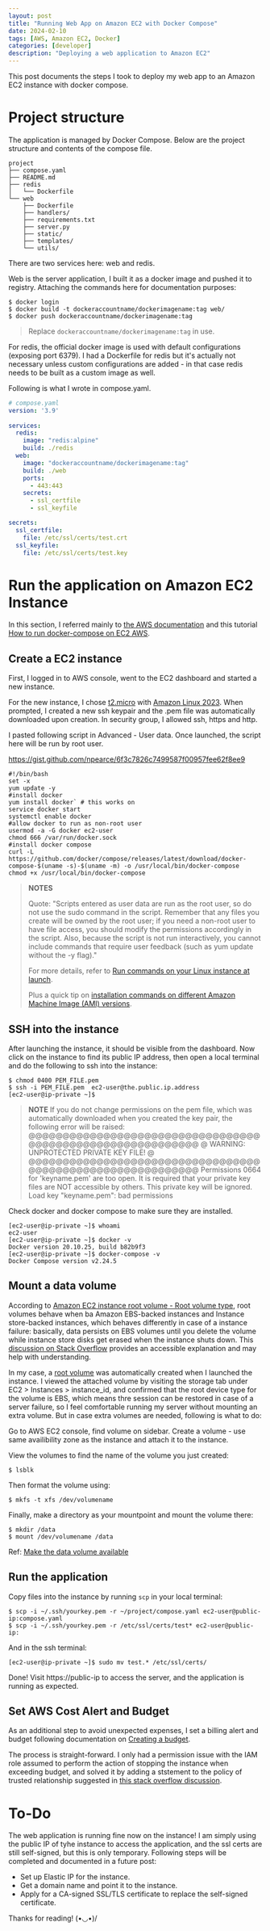 ```yaml
---
layout: post
title: "Running Web App on Amazon EC2 with Docker Compose"
date: 2024-02-10
tags: [AWS, Amazon EC2, Docker]
categories: [developer]
description: "Deploying a web application to Amazon EC2"
---
```


This post documents the steps I took to deploy my web app to an Amazon EC2 instance with docker compose.

# Project structure

The application is managed by Docker Compose. Below are the project structure and contents of the compose file.

```shell
project
├── compose.yaml
├── README.md
├── redis
│   └── Dockerfile
└── web
    ├── Dockerfile
    ├── handlers/
    ├── requirements.txt
    ├── server.py
    ├── static/
    ├── templates/
    └── utils/
```

There are two services here: web and redis.

Web is the server application, I built it as a docker image and pushed it to registry. Attaching the commands here for documentation purposes:

```shell
$ docker login
$ docker build -t dockeraccountname/dockerimagename:tag web/
$ docker push dockeraccountname/dockerimagename:tag
```
> Replace `dockeraccountname/dockerimagename:tag` in use.

For redis, the official docker image is used with default configurations (exposing port 6379). I had a Dockerfile for redis but it's actually not necessary unless custom configurations are added - in that case redis needs to be built as a custom image as well.

Following is what I wrote in compose.yaml. 

```yaml
# compose.yaml
version: '3.9'
  
services:
  redis:
    image: "redis:alpine"
    build: ./redis
  web:
    image: "dockeraccountname/dockerimagename:tag"
    build: ./web
    ports:
      - 443:443
    secrets:
      - ssl_certfile
      - ssl_keyfile

secrets:
  ssl_certfile:
    file: /etc/ssl/certs/test.crt
  ssl_keyfile:
    file: /etc/ssl/certs/test.key
```

# Run the application on Amazon EC2 Instance

In this section, I referred mainly to [the AWS documentation](https://docs.aws.amazon.com/AWSEC2/latest/UserGuide/EC2_GetStarted.html) and this tutorial [How to run docker-compose on EC2 AWS](https://www.youtube.com/watch?v=gRgdnHHuvoI).

## Create a EC2 instance

First, I logged in to AWS console, went to the EC2 dashboard and started a new instance.

For the new instance, I chose [t2.micro](https://aws.amazon.com/ec2/instance-types/t2/#:~:text=%240.002-,t2.micro,-1) with [Amazon Linux 2023](https://aws.amazon.com/linux/amazon-linux-2023/faqs/). When prompted, I created a new ssh keypair and the .pem file was automatically downloaded upon creation. In security group, I allowed ssh, https and http.

I pasted following script in Advanced - User data. Once launched, the script here will be run by root user. 

https://gist.github.com/npearce/6f3c7826c7499587f00957fee62f8ee9


```shell
#!/bin/bash
set -x
yum update -y
#install docker
yum install docker` # this works on 
service docker start
systemctl enable docker
#allow docker to run as non-root user
usermod -a -G docker ec2-user
chmod 666 /var/run/docker.sock
#install docker compose
curl -L https://github.com/docker/compose/releases/latest/download/docker-compose-$(uname -s)-$(uname -m) -o /usr/local/bin/docker-compose
chmod +x /usr/local/bin/docker-compose
```

> **NOTES**
>
> Quote: "Scripts entered as user data are run as the root user, so do not use the sudo command in the script. Remember that any files you create will be owned by the root user; if you need a non-root user to have file access, you should modify the permissions accordingly in the script. Also, because the script is not run interactively, you cannot include commands that require user feedback (such as yum update without the -y flag)."
> 
> For more details, refer to [Run commands on your Linux instance at launch](https://docs.aws.amazon.com/AWSEC2/latest/UserGuide/user-data.html).
>
> Plus a quick tip on [installation commands on different Amazon Machine Image (AMI) versions](https://gist.github.com/npearce/6f3c7826c7499587f00957fee62f8ee9).


## SSH into the instance

After launching the instance, it should be visible from the dashboard. Now click on the instance to find its public IP address, then open a local terminal and do the following to ssh into the instance:

```shell
$ chmod 0400 PEM_FILE.pem
$ ssh -i PEM_FILE.pem  ec2-user@the.public.ip.address
[ec2-user@ip-private ~]$ 
```

> **NOTE**
> If you do not change permissions on the pem file, which was automatically downloaded when you created the key pair, the following error will be raised:
> @@@@@@@@@@@@@@@@@@@@@@@@@@@@@@@@@@@@@@@@@@@@@@@@@@@@@@@@@@@
> @         WARNING: UNPROTECTED PRIVATE KEY FILE!          @
> @@@@@@@@@@@@@@@@@@@@@@@@@@@@@@@@@@@@@@@@@@@@@@@@@@@@@@@@@@@
> Permissions 0664 for 'keyname.pem' are too open.
> It is required that your private key files are NOT accessible by others.
> This private key will be ignored.
> Load key "keyname.pem": bad permissions

Check docker and docker compose to make sure they are installed.

```shell
[ec2-user@ip-private ~]$ whoami
ec2-user
[ec2-user@ip-private ~]$ docker -v
Docker version 20.10.25, build b82b9f3
[ec2-user@ip-private ~]$ docker-compose -v
Docker Compose version v2.24.5
```
## Mount a data volume

According to [Amazon EC2 instance root volume - Root volume type](https://docs.aws.amazon.com/AWSEC2/latest/UserGuide/RootDeviceStorage.html), root volumes behave when ba Amazon EBS-backed instances and Instance store-backed instances, which behaves differently in case of a instance failure: basically, data persists on EBS volumes until you delete the volume while instance store disks get erased when the instance shuts down. This [discussion on Stack Overflow](https://stackoverflow.com/questions/74678898/what-does-ec2-store-and-why-does-it-even-need-a-storage-solution-like-ebs-or-ins) provides an accessible explanation and may help with understanding. 

In my case, a [root volume](https://docs.aws.amazon.com/AWSEC2/latest/UserGuide/RootDeviceStorage.html) was automatically created when I launched the instance. I viewed the attached volume by visiting the storage tab under EC2 > Instances > instance_id, and confirmed that the root device type for the volume is EBS, which means thre session can be restored in case of a server failure, so I feel comfortable running my server without mounting an extra volume. But in case extra volumes are needed, following is what to do:

Go to AWS EC2 console, find volume on sidebar. Create a volume - use same availibility zone as the instance and attach it to the instance.

View the volumes to find the name of the volume you just created:
```shell
$ lsblk
```

Then format the volume using:
```shell
$ mkfs -t xfs /dev/volumename
```

Finally, make a directory as your mountpoint and mount the volume there:
```shell
$ mkdir /data
$ mount /dev/volumename /data
```

Ref: [Make the data volume available](https://docs.aws.amazon.com/AWSEC2/latest/UserGuide/step2-make-data-volume-available.html)

## Run the application

Copy files into the instance by running `scp` in your local terminal:

```shell
$ scp -i ~/.ssh/yourkey.pem -r ~/project/compose.yaml ec2-user@public-ip:compose.yaml
$ scp -i ~/.ssh/yourkey.pem -r /etc/ssl/certs/test* ec2-user@public-ip:
```

And in the ssh terminal:
```shell
[ec2-user@ip-private ~]$ sudo mv test.* /etc/ssl/certs/
```

Done! Visit https://public-ip to access the server, and the application is running as expected.

## Set AWS Cost Alert and Budget

As an additional step to avoid unexpected expenses, I set a billing alert and budget following documentation on [Creating a budget](https://docs.aws.amazon.com/cost-management/latest/userguide/budgets-managing-costs.html).

The process is straight-forward. I only had a permission issue with the IAM role assumed to perform the action of stopping the instance when exceeding budget, and solved it by adding a ststement to the policy of trusted relationship suggested in [this stack overflow discussion](https://docs.aws.amazon.com/cost-management/latest/userguide/budgets-managing-costs.html).

# To-Do

The web application is running fine now on the instance! I am simply using the public IP of tyhe instance to access the application, and the ssl certs are still self-signed, but this is only temporary. Following steps will be completed and documented in a future post:

- Set up Elastic IP for the instance.
- Get a domain name and point it to the instance.
- Apply for a CA-signed SSL/TLS certificate to replace the self-signed certificate.

Thanks for reading! (•◡•)/